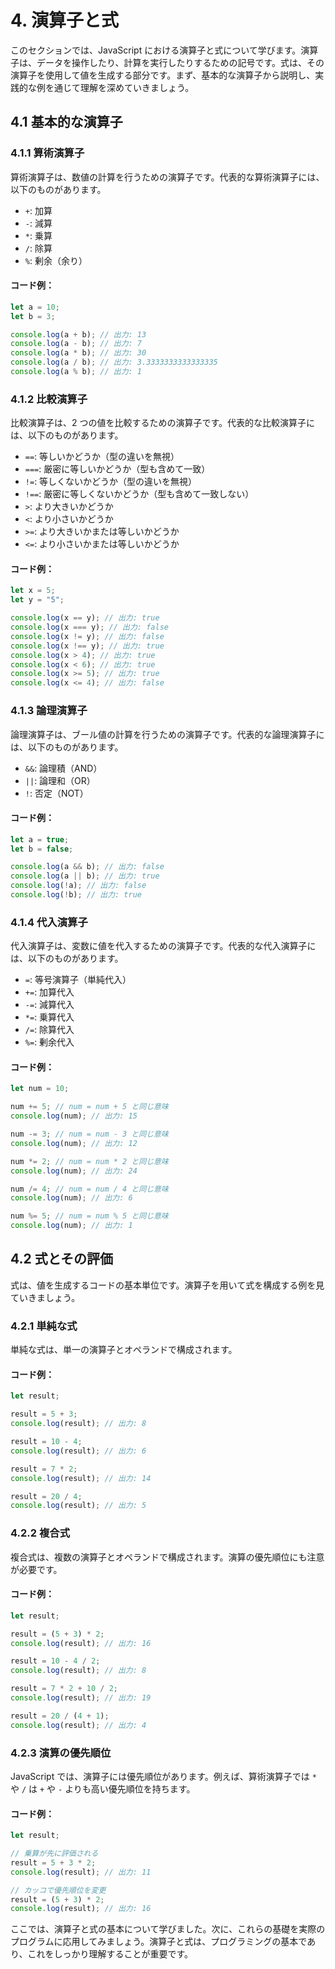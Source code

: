 # 4. 演算子と式

このセクションでは、JavaScript における演算子と式について学びます。演算子は、データを操作したり、計算を実行したりするための記号です。式は、その演算子を使用して値を生成する部分です。まず、基本的な演算子から説明し、実践的な例を通じて理解を深めていきましょう。

## 4.1 基本的な演算子

### 4.1.1 算術演算子

算術演算子は、数値の計算を行うための演算子です。代表的な算術演算子には、以下のものがあります。

- `+`: 加算
- `-`: 減算
- `*`: 乗算
- `/`: 除算
- `%`: 剰余（余り）

#### コード例：

```javascript
let a = 10;
let b = 3;

console.log(a + b); // 出力: 13
console.log(a - b); // 出力: 7
console.log(a * b); // 出力: 30
console.log(a / b); // 出力: 3.3333333333333335
console.log(a % b); // 出力: 1
```

### 4.1.2 比較演算子

比較演算子は、2 つの値を比較するための演算子です。代表的な比較演算子には、以下のものがあります。

- `==`: 等しいかどうか（型の違いを無視）
- `===`: 厳密に等しいかどうか（型も含めて一致）
- `!=`: 等しくないかどうか（型の違いを無視）
- `!==`: 厳密に等しくないかどうか（型も含めて一致しない）
- `>`: より大きいかどうか
- `<`: より小さいかどうか
- `>=`: より大きいかまたは等しいかどうか
- `<=`: より小さいかまたは等しいかどうか

#### コード例：

```javascript
let x = 5;
let y = "5";

console.log(x == y); // 出力: true
console.log(x === y); // 出力: false
console.log(x != y); // 出力: false
console.log(x !== y); // 出力: true
console.log(x > 4); // 出力: true
console.log(x < 6); // 出力: true
console.log(x >= 5); // 出力: true
console.log(x <= 4); // 出力: false
```

### 4.1.3 論理演算子

論理演算子は、ブール値の計算を行うための演算子です。代表的な論理演算子には、以下のものがあります。

- `&&`: 論理積（AND）
- `||`: 論理和（OR）
- `!`: 否定（NOT）

#### コード例：

```javascript
let a = true;
let b = false;

console.log(a && b); // 出力: false
console.log(a || b); // 出力: true
console.log(!a); // 出力: false
console.log(!b); // 出力: true
```

### 4.1.4 代入演算子

代入演算子は、変数に値を代入するための演算子です。代表的な代入演算子には、以下のものがあります。

- `=`: 等号演算子（単純代入）
- `+=`: 加算代入
- `-=`: 減算代入
- `*=`: 乗算代入
- `/=`: 除算代入
- `%=`: 剰余代入

#### コード例：

```javascript
let num = 10;

num += 5; // num = num + 5 と同じ意味
console.log(num); // 出力: 15

num -= 3; // num = num - 3 と同じ意味
console.log(num); // 出力: 12

num *= 2; // num = num * 2 と同じ意味
console.log(num); // 出力: 24

num /= 4; // num = num / 4 と同じ意味
console.log(num); // 出力: 6

num %= 5; // num = num % 5 と同じ意味
console.log(num); // 出力: 1
```

## 4.2 式とその評価

式は、値を生成するコードの基本単位です。演算子を用いて式を構成する例を見ていきましょう。

### 4.2.1 単純な式

単純な式は、単一の演算子とオペランドで構成されます。

#### コード例：

```javascript
let result;

result = 5 + 3;
console.log(result); // 出力: 8

result = 10 - 4;
console.log(result); // 出力: 6

result = 7 * 2;
console.log(result); // 出力: 14

result = 20 / 4;
console.log(result); // 出力: 5
```

### 4.2.2 複合式

複合式は、複数の演算子とオペランドで構成されます。演算の優先順位にも注意が必要です。

#### コード例：

```javascript
let result;

result = (5 + 3) * 2;
console.log(result); // 出力: 16

result = 10 - 4 / 2;
console.log(result); // 出力: 8

result = 7 * 2 + 10 / 2;
console.log(result); // 出力: 19

result = 20 / (4 + 1);
console.log(result); // 出力: 4
```

### 4.2.3 演算の優先順位

JavaScript では、演算子には優先順位があります。例えば、算術演算子では `*` や `/` は `+` や `-` よりも高い優先順位を持ちます。

#### コード例：

```javascript
let result;

// 乗算が先に評価される
result = 5 + 3 * 2;
console.log(result); // 出力: 11

// カッコで優先順位を変更
result = (5 + 3) * 2;
console.log(result); // 出力: 16
```

ここでは、演算子と式の基本について学びました。次に、これらの基礎を実際のプログラムに応用してみましょう。演算子と式は、プログラミングの基本であり、これをしっかり理解することが重要です。
